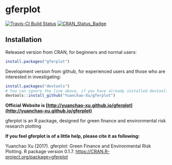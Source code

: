 # gferplot
[![Travis-CI Build Status](https://travis-ci.org/Yuanchao-Xu/gferplot.svg?branch=master)](https://travis-ci.org/Yuanchao-Xu/gferplot)
[![CRAN_Status_Badge](http://www.r-pkg.org/badges/version/gferplot)](https://cran.r-project.org/package=gferplot)


## Installation

Released version from CRAN, for beginners and normal users:

```R
install.packages("gferplot")
```

Development version from github, for experienced users and those who are interested in investigating:

```R
install.packages("devtools")
# You can ignore the line above, if you have already installed devtools
devtools::install_github("Yuanchao-Xu/gferplot")
```

**Official Website is [http://yuanchao-xu.github.io/gferplot](http://yuanchao-xu.github.io/gferplot)**

gferplot is an R package, designed for green finance and environmental risk research plotting

**If you feel gferplot is of a little help, please cite it as following:**

Yuanchao Xu (2017). gferplot: Green Finance and Environmental Risk Plotting. R package version 0.1.7.
  https://CRAN.R-project.org/package=gferplot




